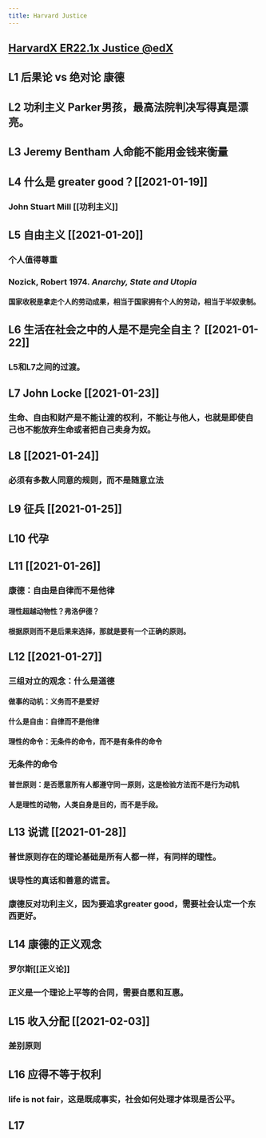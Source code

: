 ```yaml
---
title: Harvard Justice
---
```


## [HarvardX ER22.1x Justice @edX](https://courses.edx.org/courses/course-v1:HarvardX+ER22.1x+3T2020/course/)
## L1 后果论 vs 绝对论 康德
## L2 功利主义 Parker男孩，最高法院判决写得真是漂亮。
## L3 Jeremy Bentham 人命能不能用金钱来衡量
## L4 什么是 greater good？[[2021-01-19]]
### John Stuart Mill [[功利主义]]
## L5 自由主义 [[2021-01-20]]
### 个人值得尊重
### Nozick, Robert 1974. _Anarchy, State and Utopia_
#### 国家收税是拿走个人的劳动成果，相当于国家拥有个人的劳动，相当于半奴隶制。
## L6 生活在社会之中的人是不是完全自主？ [[2021-01-22]]
### L5和L7之间的过渡。
## L7 John Locke [[2021-01-23]]
### 生命、自由和财产是不能让渡的权利，不能让与他人，也就是即使自己也不能放弃生命或者把自己卖身为奴。
## L8 [[2021-01-24]]
### 必须有多数人同意的规则，而不是随意立法
## L9 征兵 [[2021-01-25]]
## L10 代孕
## L11 [[2021-01-26]]
### 康德：自由是自律而不是他律
#### 理性超越动物性？弗洛伊德？
#### 根据原则而不是后果来选择，那就是要有一个正确的原则。
## L12 [[2021-01-27]]
### 三组对立的观念：什么是道德
#### 做事的动机：义务而不是爱好
#### 什么是自由：自律而不是他律
#### 理性的命令：无条件的命令，而不是有条件的命令
### 无条件的命令
#### 普世原则：是否愿意所有人都遵守同一原则，这是检验方法而不是行为动机
#### 人是理性的动物，人类自身是目的，而不是手段。
## L13 说谎 [[2021-01-28]]
### 普世原则存在的理论基础是所有人都一样，有同样的理性。
### 误导性的真话和善意的谎言。
### 康德反对功利主义，因为要追求greater good，需要社会认定一个东西更好。
## L14 康德的正义观念
### 罗尔斯[[正义论]]
### 正义是一个理论上平等的合同，需要自愿和互惠。
## L15 收入分配 [[2021-02-03]]
### 差别原则
## L16 应得不等于权利
### life is not fair，这是既成事实，社会如何处理才体现是否公平。
## L17
